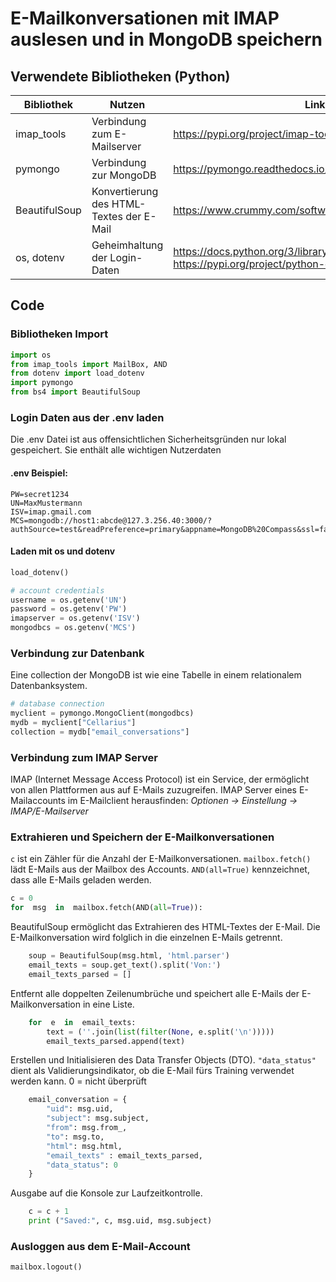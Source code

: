 # E-Mailkonversationen mit IMAP auslesen und in MongoDB speichern
## Verwendete Bibliotheken (Python)
| Bibliothek | Nutzen | Link |
|--|--|--|
| imap_tools | Verbindung zum E-Mailserver | https://pypi.org/project/imap-tools/ |
| pymongo | Verbindung zur MongoDB | https://pymongo.readthedocs.io/en/stable/ |
| BeautifulSoup | Konvertierung des HTML-Textes der E-Mail | https://www.crummy.com/software/BeautifulSoup/bs4/doc/ |
| os, dotenv | Geheimhaltung der Login-Daten | https://docs.python.org/3/library/os.html, https://pypi.org/project/python-dotenv/ |

## Code

### Bibliotheken Import
```python
import os
from imap_tools import MailBox, AND
from dotenv import load_dotenv
import pymongo
from bs4 import BeautifulSoup
```

### Login Daten aus der .env laden 
Die .env Datei ist aus offensichtlichen Sicherheitsgründen nur lokal gespeichert.
Sie enthält alle wichtigen Nutzerdaten
#### .env Beispiel:
```
PW=secret1234
UN=MaxMustermann
ISV=imap.gmail.com
MCS=mongodb://host1:abcde@127.3.256.40:3000/?authSource=test&readPreference=primary&appname=MongoDB%20Compass&ssl=false+
```

#### Laden mit os und dotenv
```python
load_dotenv()

# account credentials
username = os.getenv('UN')
password = os.getenv('PW')
imapserver = os.getenv('ISV')
mongodbcs = os.getenv('MCS')
```
### Verbindung zur Datenbank
Eine collection der MongoDB ist wie eine Tabelle in einem relationalem Datenbanksystem.
```python
# database connection
myclient = pymongo.MongoClient(mongodbcs)
mydb = myclient["Cellarius"]
collection = mydb["email_conversations"]
```
### Verbindung zum IMAP Server
IMAP (Internet Message Access Protocol) ist ein Service, der ermöglicht von allen Plattformen aus auf E-Mails zuzugreifen. 
IMAP Server eines E-Mailaccounts im E-Mailclient herausfinden: 
*Optionen -> Einstellung -> IMAP/E-Mailserver*

### Extrahieren und Speichern der E-Mailkonversationen 
```c``` ist ein Zähler für die Anzahl der E-Mailkonversationen.
```mailbox.fetch()```  lädt E-Mails aus der Mailbox des Accounts. 
```AND(all=True)``` kennzeichnet, dass alle E-Mails geladen werden.
```python
c = 0
for  msg  in  mailbox.fetch(AND(all=True)):
```
BeautifulSoup ermöglicht das Extrahieren des HTML-Textes der E-Mail.
Die E-Mailkonversation wird folglich in die einzelnen E-Mails getrennt.
```python
	soup = BeautifulSoup(msg.html, 'html.parser')
	email_texts = soup.get_text().split('Von:')
	email_texts_parsed = []
```
Entfernt alle doppelten Zeilenumbrüche und speichert alle E-Mails der E-Mailkonversation in eine Liste.
```python	
	for  e  in  email_texts:
		text = (''.join(list(filter(None, e.split('\n')))))
		email_texts_parsed.append(text)
```
Erstellen und Initialisieren des Data Transfer Objects (DTO).
```"data_status"``` dient als Validierungsindikator, ob die E-Mail fürs Training verwendet werden kann. 0 = nicht überprüft
```python
	email_conversation = {
		"uid": msg.uid,
		"subject": msg.subject,
		"from": msg.from_,
		"to": msg.to,
		"html": msg.html,
		"email_texts" : email_texts_parsed,
		"data_status": 0
	}
```
Ausgabe auf die Konsole zur Laufzeitkontrolle.
```python
	c = c + 1
	print ("Saved:", c, msg.uid, msg.subject)  
```

### Ausloggen aus dem E-Mail-Account
```python
mailbox.logout()
```
